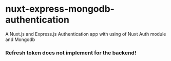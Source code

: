 # nuxt-express-mongodb-authentication
A Nuxt.js and Express.js Authentication app with using of Nuxt Auth module and Mongodb

### Refresh token does not implement for the backend!
